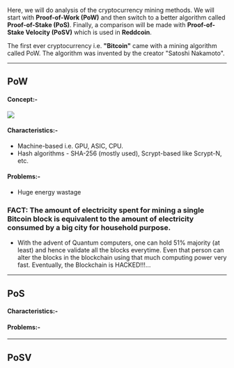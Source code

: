 Here, we will do analysis of the cryptocurrency mining methods. We will start with **Proof-of-Work (PoW)** and then switch to a better algorithm called **Proof-of-Stake (PoS)**. Finally, a comparison will be made with **Proof-of-Stake Velocity (PoSV)** which is used in **Reddcoin**.

The first ever cryptocurrency i.e. **"Bitcoin"** came with a mining algorithm called PoW. The algorithm was invented by the creator "Satoshi Nakamoto".

******************************************************************************************************************************************
## PoW
#### Concept:-
![](https://www.ybrikman.com/assets/img/blog/bitcoin/bitcoin-block-chain-verified.png)
#### Characteristics:-
* Machine-based i.e. GPU, ASIC, CPU.
* Hash algorithms - SHA-256 (mostly used), Scrypt-based like Scrypt-N, etc.

#### Problems:-
* Huge energy wastage
### FACT: The amount of electricity spent for mining a single Bitcoin block is equivalent to the amount of electricity consumed by a big city for household purpose. 
* With the advent of Quantum computers, one can hold 51% majority (at least) and hence validate all the blocks everytime. Even that person can alter the blocks in the blockchain using that much computing power very fast. Eventually, the Blockchain is HACKED!!!... 



******************************************************************************************************************************************
## PoS
#### Characteristics:-

#### Problems:-
*****************************************************************************************************************************************
## PoSV

